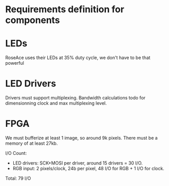 Requirements definition for components
======================================

# LEDs

RoseAce uses their LEDs at 35% duty cycle, we don't have to be that powerful

# LED Drivers

Drivers must support multiplexing.
Bandwidth calculations todo for dimensionning clock and max multiplexing level.

# FPGA

We must bufferize at least 1 image, so around 9k pixels. There must be a memory
of at least 27kb.

I/O Count:

 - LED drivers: SCK+MOSI per driver, around 15 drivers = 30 I/O.
 - RGB input: 2 pixels/clock, 24b per pixel, 48 I/O for RGB + 1 I/O for clock.

Total: 79 I/O
